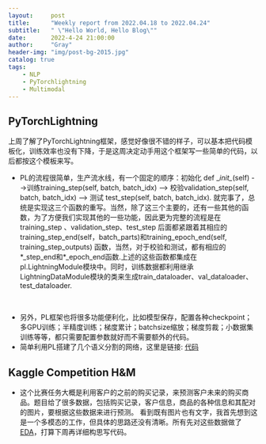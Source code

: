 ```yaml
---
layout:     post
title:      "Weekly report from 2022.04.18 to 2022.04.24"
subtitle:   " \"Hello World, Hello Blog\""
date:       2022-4-24 21:00:00
author:     "Gray"
header-img: "img/post-bg-2015.jpg"
catalog: true
tags:
    - NLP
    - PyTorchlightning
    - Multimodal
---
```


## PyTorchLightning

上周了解了PyTorchLightning框架，感觉好像很不错的样子，可以基本把代码模板化，训练效率也没有下降，于是这周决定动手用这个框架写一些简单的代码，以后都按这个模板来写。

+ PL的流程很简单，生产流水线，有一个固定的顺序：初始化 def \__init\__(self) -->训练training_step(self, batch, batch_idx) --> 校验validation_step(self, batch, batch_idx) --> 测试 test_step(self, batch, batch_idx). 就完事了，总统是实现这三个函数的重写。当然，除了这三个主要的，还有一些其他的函数，为了方便我们实现其他的一些功能，因此更为完整的流程是在training_step 、validation_step、test_step 后面都紧跟着其相应的 training_step_end(self，batch_parts)和training_epoch_end(self, training_step_outputs) 函数，当然，对于校验和测试，都有相应的\*_step_end和*_epoch_end函数.上述的这些函数都集成在pl.LightningModule模块中。同时，训练数据都利用继承LightningDataModule模块的类来生成train_dataloader、val_dataloader、test_dataloader.
  
&nbsp;

+ 另外，PL框架也将很多功能便利化，比如模型保存，配置各种checkpoint；多GPU训练；半精度训练；梯度累计；batchsize缩放；梯度剪裁；小数据集训练等等，都只需要配置参数就好而不需要额外的代码。
&nbsp;
+ 简单利用PL搭建了几个语义分割的网络，这里是链接:  [代码](https://github.com/gray311/AlveolarNet)

## Kaggle Competition H&M

+ 这个比赛任务大概是利用客户的之前的购买记录，来预测客户未来的购买商品。题目给了很多数据，包括购买记录，客户信息，商品的各种信息和其配对的图片，要根据这些数据来进行预测。
看到既有图片也有文字，我首先想到这是一个多模态的工作，但具体的思路还没有清晰。所有先对这些数据做了[EDA](https://github.com/gray311/Kaggle-Competition-H-M-multimodaldal/blob/main/EDA.ipynb)，打算下周再详细构思写代码。
